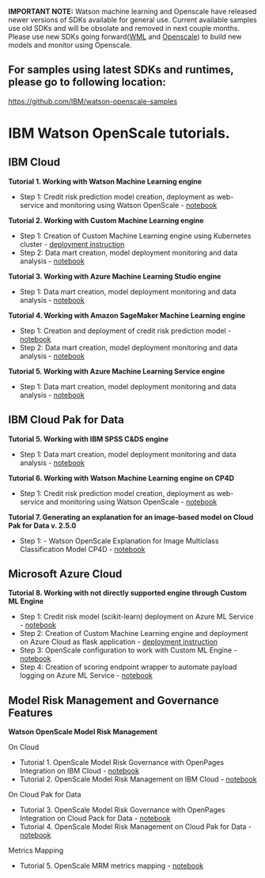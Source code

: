 **IMPORTANT NOTE:** Watson machine learning and Openscale have released newer versions of SDKs available for general use. Current available samples use old SDKs and will be obsolate and removed in next couple months. Please use new SDKs going forward([WML](http://ibm-wml-api-pyclient.mybluemix.net/) and [Openscale](http://ibm-watson-openscale-client.mybluemix.net/)) to build new models and monitor using Openscale.

## For samples using latest SDKs and runtimes, please go to following location:
 https://github.com/IBM/watson-openscale-samples


# IBM Watson OpenScale tutorials.

## IBM Cloud

**Tutorial 1. Working with Watson Machine Learning engine**

- Step 1: Credit risk prediction model creation, deployment as web-service and monitoring using Watson OpenScale - [notebook](https://github.com/pmservice/ai-openscale-tutorials/blob/master/notebooks/Watson%20OpenScale%20and%20Watson%20ML%20Engine.ipynb)

**Tutorial 2. Working with Custom Machine Learning engine**

- Step 1: Creation of Custom Machine Learning engine using Kubernetes cluster - [deployment instruction](https://github.com/pmservice/ai-openscale-tutorials/tree/master/applications/custom-ml-engine-bluemix)
- Step 2: Data mart creation, model deployment monitoring and data analysis - [notebook](https://github.com/pmservice/ai-openscale-tutorials/blob/master/notebooks/AI%20OpenScale%20and%20Custom%20ML%20Engine.ipynb)

**Tutorial 3. Working with Azure Machine Learning Studio engine**

- Step 1: Data mart creation, model deployment monitoring and data analysis - [notebook](https://github.com/pmservice/ai-openscale-tutorials/blob/master/notebooks/AI%20OpenScale%20and%20Azure%20ML%20Studio%20Engine.ipynb)

**Tutorial 4. Working with Amazon SageMaker Machine Learning engine**

- Step 1: Creation and deployment of credit risk prediction model - [notebook](https://github.com/pmservice/ai-openscale-tutorials/blob/master/notebooks/Credit%20%20model%20with%20SageMaker%20linear-learner%20.ipynb)
- Step 2: Data mart creation, model deployment monitoring and data analysis - [notebook](https://github.com/pmservice/ai-openscale-tutorials/blob/master/notebooks/AI%20OpenScale%20and%20SageMaker%20ML%20Engine.ipynb)

**Tutorial 5. Working with Azure Machine Learning Service engine**

- Step 1: Data mart creation, model deployment monitoring and data analysis - [notebook](https://github.com/pmservice/ai-openscale-tutorials/blob/master/notebooks/Watson%20OpenScale%20and%20Azure%20ML%20Service%20Engine.ipynb)

## IBM Cloud Pak for Data

**Tutorial 5. Working with IBM SPSS C&DS engine**

- Step 1: Data mart creation, model deployment monitoring and data analysis - [notebook](https://github.com/pmservice/ai-openscale-tutorials/blob/master/notebooks/AI%20OpenScale%20and%20SPSS%20C%26DS%20Engine.ipynb)

**Tutorial 6. Working with Watson Machine Learning engine on CP4D**

- Step 1: Credit risk prediction model creation, deployment as web-service and monitoring using Watson OpenScale - [notebook](https://github.com/pmservice/ai-openscale-tutorials/blob/master/notebooks/Watson%20OpenScale%20and%20Watson%20ML%20Engine%20-%20CP4D.ipynb)

**Tutorial 7. Generating an explanation for an image-based model on Cloud Pak for Data v. 2.5.0**

- Step 1: - Watson OpenScale Explanation for Image Multiclass Classification Model CP4D - [notebook](https://github.com/pmservice/ai-openscale-tutorials/blob/master/notebooks/Watson%20OpenScale%20Explanation%20for%20Image%20Multiclass%20Classification%20Model%20CP4D.ipynb)

## Microsoft Azure Cloud

**Tutorial 8. Working with not directly supported engine through Custom ML Engine**

- Step 1: Credit risk model (scikit-learn) deployment on Azure ML Service - [notebook](https://github.com/pmservice/ai-openscale-tutorials/blob/master/notebooks/azure/Credit%20model%20with%20Azure%20ML%20Service%20and%20scikit-learn.ipynb)
- Step 2: Creation of Custom Machine Learning engine and deployment on Azure Cloud as flask application - [deployment instruction](https://github.com/pmservice/ai-openscale-tutorials/tree/master/applications/custom-ml-engine-azure)
- Step 3: OpenScale configuration to work with Custom ML Engine - [notebook](https://github.com/pmservice/ai-openscale-tutorials/blob/master/notebooks/azure/OpenScale%20and%20Custom%20ML%20Engine%20configuration.ipynb)
- Step 4: Creation of scoring endpoint wrapper to automate payload logging on Azure ML Service - [notebook](https://github.com/pmservice/ai-openscale-tutorials/blob/master/notebooks/azure/Credit%20scoring%20endpoint%20wrapper%20with%20payload%20logging.ipynb)

## Model Risk Management and Governance Features

**Watson OpenScale Model Risk Management**

On Cloud

- Tutorial 1. OpenScale Model Risk Governance with OpenPages Integration on IBM Cloud - [notebook](https://github.com/pmservice/ai-openscale-tutorials/blob/master/notebooks/OpenScale%20and%20OpenPages%20model%20risk%20management%20on%20IBM%20Cloud.ipynb)
- Tutorial 2. OpenScale Model Risk Management on IBM Cloud - [notebook](https://github.com/pmservice/ai-openscale-tutorials/blob/master/notebooks/OpenScale%20model%20risk%20management%20on%20IBM%20Cloud.ipynb)

On Cloud Pak for Data

- Tutorial 3. OpenScale Model Risk Governance with OpenPages Integration on Cloud Pack for Data - [notebook](https://github.com/pmservice/ai-openscale-tutorials/blob/master/notebooks/OpenScale%20and%20OpenPages%20model%20risk%20management%20on%20Cloud%20Pak%20for%20Data.ipynb)
- Tutorial 4. OpenScale Model Risk Management on Cloud Pak for Data - [notebook](https://github.com/pmservice/ai-openscale-tutorials/blob/master/notebooks/OpenScale%20model%20risk%20management%20on%20Cloud%20Pak%20for%20Data.ipynb)

Metrics Mapping

- Tutorial 5. OpenScale MRM metrics mapping - [notebook](https://github.com/pmservice/ai-openscale-tutorials/blob/master/notebooks/Openscale%20MRM%20Metrics%20Mapping.ipynb)
